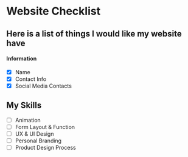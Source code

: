# Website Checklist
## Here is a list of things I would like my website have
#### Information
- [x] Name
- [x] Contact Info
- [x] Social Media Contacts

## My Skills
- [ ] Animation
- [ ] Form Layout & Function
- [ ] UX & UI Design
- [ ] Personal Branding
- [ ] Product Design Process
